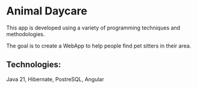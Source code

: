 # Animal Daycare

This app is developed using a variety of programming techniques and methodologies.

The goal is to create a WebApp to help people find pet sitters in their area.


## Technologies:

Java 21,
Hibernate, 
PostreSQL,
Angular

